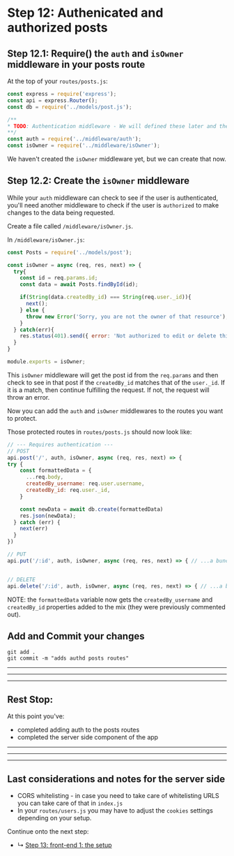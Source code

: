 # Step 12: Authenicated and authorized posts 

## Step 12.1: Require() the `auth` and `isOwner` middleware in your posts route

At the top of your `routes/posts.js`:

```js
const express = require('express');
const api = express.Router();
const db = require('../models/post.js');

/** 
* TODO: Authentication middleware - We will defined these later and then uncomment them!!! Just note that we will come back to these one our authentication has been set up and defined.
**/
const auth = require('../middleware/auth');
const isOwner = require('../middleware/isOwner');

```

We haven't created the `isOwner` middleware yet, but we can create that now.

## Step 12.2: Create the `isOwner` middleware

While your `auth` middleware can check to see if the user is authenticated, you'll need another middleware to check if the user is `authorized` to make changes to the data being requested. 

Create a file called `/middleware/isOwner.js`. 

In `/middleware/isOwner.js`:

```js
const Posts = require('../models/post');

const isOwner = async (req, res, next) => {
  try{
    const id = req.params.id; 
    const data = await Posts.findById(id);

    if(String(data.createdBy_id) === String(req.user._id)){
      next();
    } else {
      throw new Error('Sorry, you are not the owner of that resource');
    }
  } catch(err){
    res.status(401).send({ error: 'Not authorized to edit or delete this resource' })
  }
}

module.exports = isOwner;
```

This `isOwner` middleware will get the post id from the `req.params` and then check to see in that post if the `createdBy_id` matches that of the `user._id`. If it is a match, then continue fulfilling the request. If not, the request will throw an error.

Now you can add the `auth` and `isOwner` middlewares to the routes you want to protect.

Those protected routes in `routes/posts.js` should now look like:

```js
// --- Requires authentication ---
// POST
api.post('/', auth, isOwner, async (req, res, next) => {
try {
    const formattedData = {
      ...req.body,
      createdBy_username: req.user.username,
      createdBy_id: req.user._id,
    }

    const newData = await db.create(formattedData)
    res.json(newData);
  } catch (err) {
    next(err)
  }
})

// PUT
api.put('/:id', auth, isOwner, async (req, res, next) => { // ...a bunch of code... })


// DELETE
api.delete('/:id', auth, isOwner, async (req, res, next) => { // ...a bunch of code... })
```

NOTE: the `formattedData` variable now gets the `createdBy_username` and `createdBy_id` properties added to the mix (they were previously commented out).


## Add and Commit your changes

```
git add .
git commit -m "adds authd posts routes"
```

***
***
***
## Rest Stop:

At this point you've:
* completed adding auth to the posts routes
* completed the server side component of the app

***
***
***

## Last considerations and notes for the server side
* CORS whitelisting - in case you need to take care of whitelisting URLS you can take care of that in `index.js`
* In your `routes/users.js` you may have to adjust the `cookies` settings depending on your setup.


Continue onto the next step:
* ↳ [Step 13: front-end 1: the setup](/13_frontend-setup.md)

